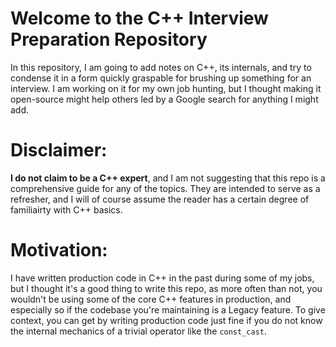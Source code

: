 # Welcome to the C++ Interview Preparation Repository
In this repository, I am going to add notes on C++, its internals, and try to condense it in a form quickly graspable for brushing up something for an interview. I am working on it for my own job hunting, but I thought making it open-source might help others led by a Google search for anything I might add.

# Disclaimer: 

**I do not claim to be a C++ expert**, and I am not suggesting that this repo is a comprehensive guide for any of the topics. They are intended to serve as a refresher, and I will of course assume the reader has a certain degree of familiairty with C++ basics. 

# Motivation: 

I have written production code in C++ in the past during some of my jobs, but I thought it's a good thing to write this repo, as more often than not, you wouldn't be using some of the core C++ features in production, and especially so if the codebase you're maintaining is a Legacy feature. To give context, you can get by writing production code just fine if you do not know the internal mechanics of a trivial operator like the `const_cast`. 
